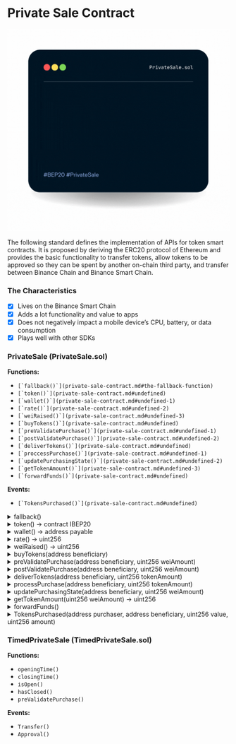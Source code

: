 # Private Sale Contract

![](../../.gitbook/assets/privateSale.gif)

The following standard defines the implementation of APIs for token smart contracts. It is proposed by deriving the ERC20 protocol of Ethereum and provides the basic functionality to transfer tokens, allow tokens to be approved so they can be spent by another on-chain third party, and transfer between Binance Chain and Binance Smart Chain.

### The Characteristics

* [x] Lives on the Binance Smart Chain
* [x] Adds a lot functionality and value to apps
* [x] Does not negatively impact a mobile device’s CPU, battery, or data consumption
* [x] Plays well with other SDKs

### PrivateSale (PrivateSale.sol)

**Functions:**

* ``[`fallback()`](private-sale-contract.md#the-fallback-function)``
* ``[`token()`](private-sale-contract.md#undefined)``
* ``[`wallet()`](private-sale-contract.md#undefined-1)``
* ``[`rate()`](private-sale-contract.md#undefined-2)``
* ``[`weiRaised()`](private-sale-contract.md#undefined-3)``
* ``[`buyTokens()`](private-sale-contract.md#undefined)``
* ``[`preValidatePurchase()`](private-sale-contract.md#undefined-1)``
* ``[`postValidatePurchase()`](private-sale-contract.md#undefined-2)``
* ``[`deliverTokens()`](private-sale-contract.md#undefined)``
* ``[`proccessPurchase()`](private-sale-contract.md#undefined-1)``
* ``[`updatePurchasingState()`](private-sale-contract.md#undefined-2)``
* ``[`getTokenAmount()`](private-sale-contract.md#undefined-3)``
* ``[`forwardFunds()`](private-sale-contract.md#undefined)``

**Events:**

* ``[`TokensPurchased()`](private-sale-contract.md#undefined)``

<details>

<summary>fallback()</summary>

fallback function **DO NOT OVERRIDE** Note that other contracts will transfer funds with a base gas stipend of 2300, which is not enough to call buyTokens. Consider calling buyTokens directly when purchasing tokens from a contract.

</details>

<details>

<summary>token() → contract IBEP20</summary>



</details>

<details>

<summary>wallet() → address payable</summary>



</details>

<details>

<summary>rate() → uint256</summary>



</details>

<details>

<summary>weiRaised() → uint256</summary>



</details>

<details>

<summary>buyTokens(address beneficiary)</summary>

low level token purchase **DO NOT OVERRIDE** This function has a non-reentrancy guard, so it shouldn’t be called by another `nonReentrant` function.

</details>

<details>

<summary>preValidatePurchase(address beneficiary, uint256 weiAmount)</summary>

Validation of an incoming purchase. Use require statements to revert state when conditions are not met. Use `super` in contracts that inherit from Crowdsale to extend their validations. Example from CappedCrowdsale.sol’s \_preValidatePurchase method: super.\_preValidatePurchase(beneficiary, weiAmount); require(weiRaised().add(weiAmount) ⇐ cap);

</details>

<details>

<summary>postValidatePurchase(address beneficiary, uint256 weiAmount)</summary>

Validation of an executed purchase. Observe state and use revert statements to undo rollback when valid conditions are not met.

</details>

<details>

<summary>deliverTokens(address beneficiary, uint256 tokenAmount)</summary>

Source of tokens. Override this method to modify the way in which the crowdsale ultimately gets and sends its tokens.

</details>

<details>

<summary>processPurchase(address beneficiary, uint256 tokenAmount)</summary>

Executed when a purchase has been validated and is ready to be executed. Doesn’t necessarily emit/send tokens.

</details>

<details>

<summary>updatePurchasingState(address beneficiary, uint256 weiAmount)</summary>

Override for extensions that require an internal state to check for validity (current user contributions, etc.)

</details>

<details>

<summary>getTokenAmount(uint256 weiAmount) → uint256</summary>

Override to extend the way in which ether is converted to tokens.

</details>

<details>

<summary>forwardFunds()</summary>

Determines how ETH is stored/forwarded on purchases.

</details>

<details>

<summary>TokensPurchased(address purchaser, address beneficiary, uint256 value, uint256 amount)</summary>



</details>

### TimedPrivateSale (TimedPrivateSale.sol)

**Functions:**

* `openingTime()`
* `closingTime()`
* `isOpen()`
* `hasClosed()`
* `preValidatePurchase()`

**Events:**

* `Transfer()`
* `Approval()`

